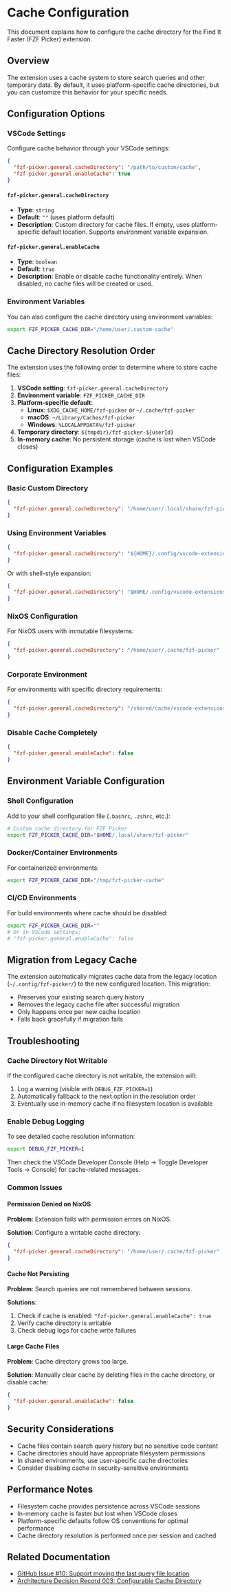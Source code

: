 # Cache Configuration

This document explains how to configure the cache directory for the Find It Faster (FZF Picker) extension.

## Overview

The extension uses a cache system to store search queries and other temporary data. By default, it uses platform-specific cache directories, but you can customize this behavior for your specific needs.

## Configuration Options

### VSCode Settings

Configure cache behavior through your VSCode settings:

```json
{
  "fzf-picker.general.cacheDirectory": "/path/to/custom/cache",
  "fzf-picker.general.enableCache": true
}
```

#### `fzf-picker.general.cacheDirectory`
- **Type**: `string`
- **Default**: `""` (uses platform default)
- **Description**: Custom directory for cache files. If empty, uses platform-specific default location. Supports environment variable expansion.

#### `fzf-picker.general.enableCache`
- **Type**: `boolean`
- **Default**: `true`
- **Description**: Enable or disable cache functionality entirely. When disabled, no cache files will be created or used.

### Environment Variables

You can also configure the cache directory using environment variables:

```bash
export FZF_PICKER_CACHE_DIR="/home/user/.custom-cache"
```

## Cache Directory Resolution Order

The extension uses the following order to determine where to store cache files:

1. **VSCode setting**: `fzf-picker.general.cacheDirectory`
2. **Environment variable**: `FZF_PICKER_CACHE_DIR`
3. **Platform-specific default**:
   - **Linux**: `$XDG_CACHE_HOME/fzf-picker` or `~/.cache/fzf-picker`
   - **macOS**: `~/Library/Caches/fzf-picker`
   - **Windows**: `%LOCALAPPDATA%/fzf-picker`
4. **Temporary directory**: `${tmpdir}/fzf-picker-${userId}`
5. **In-memory cache**: No persistent storage (cache is lost when VSCode closes)

## Configuration Examples

### Basic Custom Directory

```json
{
  "fzf-picker.general.cacheDirectory": "/home/user/.local/share/fzf-picker"
}
```

### Using Environment Variables

```json
{
  "fzf-picker.general.cacheDirectory": "${HOME}/.config/vscode-extensions/fzf-picker"
}
```

Or with shell-style expansion:

```json
{
  "fzf-picker.general.cacheDirectory": "$HOME/.config/vscode-extensions/fzf-picker"
}
```

### NixOS Configuration

For NixOS users with immutable filesystems:

```json
{
  "fzf-picker.general.cacheDirectory": "/home/user/.cache/fzf-picker"
}
```

### Corporate Environment

For environments with specific directory requirements:

```json
{
  "fzf-picker.general.cacheDirectory": "/shared/cache/vscode-extensions/fzf-picker"
}
```

### Disable Cache Completely

```json
{
  "fzf-picker.general.enableCache": false
}
```

## Environment Variable Configuration

### Shell Configuration

Add to your shell configuration file (`.bashrc`, `.zshrc`, etc.):

```bash
# Custom cache directory for FZF Picker
export FZF_PICKER_CACHE_DIR="$HOME/.local/share/fzf-picker"
```

### Docker/Container Environments

For containerized environments:

```bash
export FZF_PICKER_CACHE_DIR="/tmp/fzf-picker-cache"
```

### CI/CD Environments

For build environments where cache should be disabled:

```bash
export FZF_PICKER_CACHE_DIR=""
# Or in VSCode settings:
# "fzf-picker.general.enableCache": false
```

## Migration from Legacy Cache

The extension automatically migrates cache data from the legacy location (`~/.config/fzf-picker/`) to the new configured location. This migration:

- Preserves your existing search query history
- Removes the legacy cache file after successful migration
- Only happens once per new cache location
- Falls back gracefully if migration fails

## Troubleshooting

### Cache Directory Not Writable

If the configured cache directory is not writable, the extension will:

1. Log a warning (visible with `DEBUG_FZF_PICKER=1`)
2. Automatically fallback to the next option in the resolution order
3. Eventually use in-memory cache if no filesystem location is available

### Enable Debug Logging

To see detailed cache resolution information:

```bash
export DEBUG_FZF_PICKER=1
```

Then check the VSCode Developer Console (Help → Toggle Developer Tools → Console) for cache-related messages.

### Common Issues

#### Permission Denied on NixOS

**Problem**: Extension fails with permission errors on NixOS.

**Solution**: Configure a writable cache directory:

```json
{
  "fzf-picker.general.cacheDirectory": "/home/user/.cache/fzf-picker"
}
```

#### Cache Not Persisting

**Problem**: Search queries are not remembered between sessions.

**Solutions**:
1. Check if cache is enabled: `"fzf-picker.general.enableCache": true`
2. Verify cache directory is writable
3. Check debug logs for cache write failures

#### Large Cache Files

**Problem**: Cache directory grows too large.

**Solution**: Manually clear cache by deleting files in the cache directory, or disable cache:

```json
{
  "fzf-picker.general.enableCache": false
}
```

## Security Considerations

- Cache files contain search query history but no sensitive code content
- Cache directories should have appropriate filesystem permissions
- In shared environments, use user-specific cache directories
- Consider disabling cache in security-sensitive environments

## Performance Notes

- Filesystem cache provides persistence across VSCode sessions
- In-memory cache is faster but lost when VSCode closes
- Platform-specific defaults follow OS conventions for optimal performance
- Cache directory resolution is performed once per session and cached

## Related Documentation

- [GitHub Issue #10: Support moving the last query file location](https://github.com/jellydn/vscode-fzf-picker/issues/10)
- [Architecture Decision Record 003: Configurable Cache Directory](../backlog/decisions/003-configurable-cache-directory.md)
